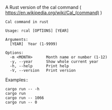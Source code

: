 A Rust version of the cal command ( https://en.wikipedia.org/wiki/Cal_(command) )

```
Cal command in rust

Usage: rcal [OPTIONS] [YEAR]

Arguments:
  [YEAR]  Year (1-9999)

Options:
  -m <MONTH>      Month name or number (1-12)
  -y, --year      Show whole current year
  -h, --help      Print help
  -V, --version   Print version
```

Examples::
```
cargo run -- -h
cargo run
cargo run -- 1066
cargo run -- 0
```
